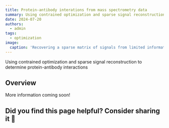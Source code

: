```yaml
---
title: Protein-antibody interations from mass spectrometry data
summary: Using contrained optimization and sparse signal reconstruction to determine protein-antibody interactions
date: 2024-07-20
authors:
  - admin
tags:
  - optimization
image:
  caption: 'Recovering a sparse matrix of signals from limited information'
---
```


Using contrained optimization and sparse signal reconstruction to determine protein-antibody interactions

## Overview

More information coming soon! 

## Did you find this page helpful? Consider sharing it 🙌
